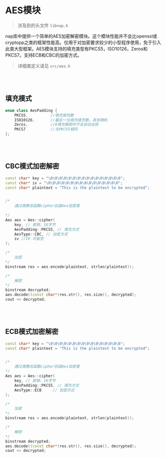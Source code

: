 # AES模块

>  涉及到的头文件 `libnap.h`

nap库中提供一个简单的AES加密解密模块。这个模块性能并不会比openssl或cryptopp之类的框架性能高。仅用于对加密要求较少的小型程序使用，免于引入此类大型框架。AES模块支持的填充类型有PKCS5，ISO10126，Zeros和PKCS7。支持ECB和CBC的加密方式。

> 详细类定义请见  `src/aes.h`

<br/>
<br/>

## 填充模式

```c++
enum class AesPadding {
	PKCS5, 			//填充填充数
	ISO10126,		//最后一位填充填充数，其余随机
	Zeros,  		//0填充解密时不会自动去除
	PKCS7			//与PKCS5相同
};
```

<br/>
<br/>

##  CBC模式加密解密

```c++
const char* key = "\0\0\0\0\0\0\0\0\0\0\0\0\0\0\0\0";
const char* iv = "\0\0\0\0\0\0\0\0\0\0\0\0\0\0\0\0";
const char* plaintext = "This is the plaintext to be encrypted";


/*
	通过类静态函数cipher创造Aes加密类
	
*/
Aes aes = Aes::cipher(
    key, // 密钥，16字节
	AesPadding::PKCS5, // 填充方式
    AesType::CBC, // 加密方式
    iv //IV 可留空
);

/*
	加密
*/
binstream res = aes.encode(plaintext, strlen(plaintext));

/*
	解密
*/
binstream decrypted;
aes.decode((const char*)res.str(), res.size(), decrypted);
cout << decrypted;
```

<br/>
<br/>

## ECB模式加密解密

```c++
const char* key = "\0\0\0\0\0\0\0\0\0\0\0\0\0\0\0\0";
const char* plaintext = "This is the plaintext to be encrypted";


/*
	通过类静态函数cipher创造Aes加密类
*/
Aes aes = Aes::cipher(
    key, // 密钥，16字节
	AesPadding::PKCS5, // 填充方式
    AesType::ECB	 // 加密方式
);

/*
	加密
*/
binstream res = aes.encode(plaintext, strlen(plaintext));

/*
	解密
*/
binstream decrypted;
aes.decode((const char*)res.str(), res.size(), decrypted);
cout << decrypted;
```

